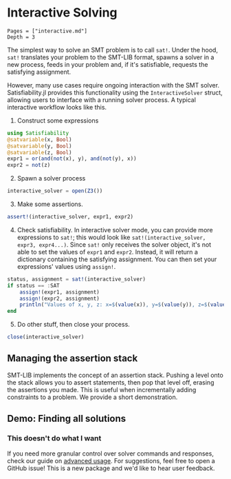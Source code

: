 # Interactive Solving
```@contents
Pages = ["interactive.md"]
Depth = 3
```

The simplest way to solve an SMT problem is to call `sat!`. Under the hood, `sat!` translates your problem to the SMT-LIB format, spawns a solver in a new process, feeds in your problem and, if it's satisfiable, requests the satisfying assignment.

However, many use cases require ongoing interaction with the SMT solver. Satisfiability.jl provides this functionality using the `InteractiveSolver` struct, allowing users to interface with a running solver process. A typical interactive workflow looks like this.

1. Construct some expressions
```julia
using Satisfiability
@satvariable(x, Bool)
@satvariable(y, Bool)
@satvariable(z, Bool)
expr1 = or(and(not(x), y), and(not(y), x))
expr2 = not(z)
```

2. Spawn a solver process
```julia
interactive_solver = open(Z3())
```

3. Make some assertions.
```julia
assert!(interactive_solver, expr1, expr2)
```
4. Check satisfiability. In interactive solver mode, you can provide more expressions to `sat!`; this would look like `sat!(interactive_solver, expr3, expr4...)`.
Since `sat!` only receives the solver object, it's not able to set the values of `expr1` and `expr2`. Instead, it will return a dictionary containing the satisfying assignment. You can then set your expressions' values using `assign!`.
```julia
status, assignment = sat!(interactive_solver)
if status == :SAT
    assign!(expr1, assignment)
    assign!(expr2, assignment)
    println("Values of x, y, z: x=$(value(x)), y=$(value(y)), z=$(value(z)))")
end
```

5. Do other stuff, then close your process.
```julia
close(interactive_solver)
```

## Managing the assertion stack
SMT-LIB implements the concept of an assertion stack. Pushing a level onto the stack allows you to assert statements, then pop that level off, erasing the assertions you made.
This is useful when incrementally adding constraints to a problem. We provide a short demonstration.

## Demo: Finding all solutions


### This doesn't do what I want
If you need more granular control over solver commands and responses, check our guide on [advanced usage](advanced.md). For suggestions, feel free to open a GitHub issue! This is a new package and we'd like to hear user feedback. 